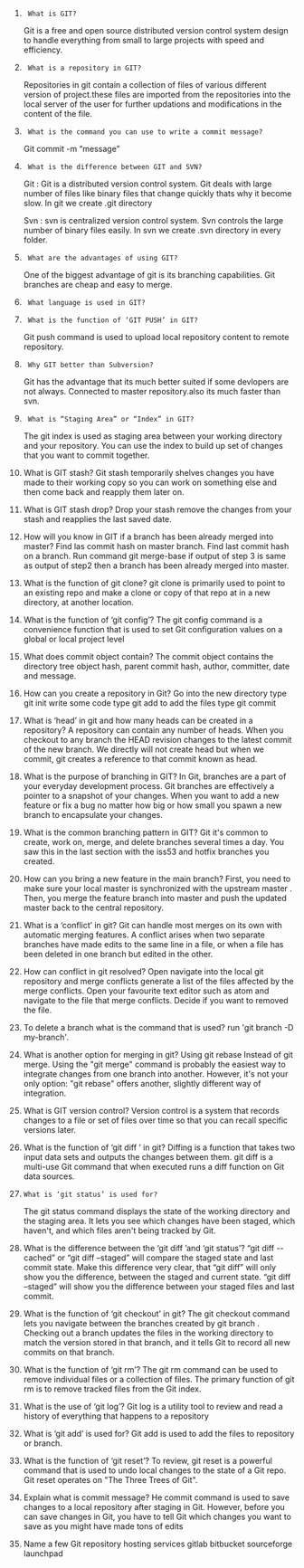 1)      What is GIT?
	Git is a free and open source distributed version control system design to handle everything from small to large projects with speed and efficiency.

2)      What is a repository in GIT?
	Repositories in git contain a collection of files of various different version of project.these files are imported from the repositories into the local server  of the user for further updations and modifications in the content of the file.

3)      What is the command you can use to write a commit message?
	Git commit -m “message”

4)      What is the difference between GIT and SVN?
	Git : Git is a distributed version control system.
	        Git deals with large number of files like binary files that change quickly thats why it become slow.
	        In git we create .git directory

	Svn : svn is centralized version control system.
                     Svn controls the large number of binary files easily.
	         In svn we create .svn directory in every folder.

5)      What are the advantages of using GIT?
	One of the biggest advantage of git is its branching capabilities.
	Git branches are cheap and easy to merge.
	
6)      What language is used in GIT?
	
7)      What is the function of ‘GIT PUSH’ in GIT?
	Git push command is used to upload local repository content to remote repository.

8)      Why GIT better than Subversion?
	Git has the advantage that its much better suited if some devlopers are not always.
	Connected to master repository.also its much faster than svn.

9)      What is “Staging Area” or “Index” in GIT?
	The git index is used as staging area between your working directory and your repository. You can use the index to build up set of changes that you want to commit together.

10)   What is GIT stash?
		Git stash temporarily shelves changes you have made to their working copy so you can work on something  else and then come back and reapply them later on.

11)   What is GIT stash drop?
Drop your stash remove the changes from your stash and reapplies the last saved date.

12)   How will you know in GIT if a branch has been already merged into master?
	Find las commit hash on master branch.
	Find last commit hash on a branch.
 	Run command git merge-base<commit- hash- step1><commit-hash-step2>
	if output of step 3 is same as output of step2 then a branch has been already merged into master.

13)   What is the function of git clone?
	git clone is primarily used to point to an existing repo and make a clone or copy of that repo at in a new directory, at another location.

14)   What is the function of ‘git config’?
	The git config command is a convenience function that is used to set Git configuration values on a global or local project level

15)   What does commit object contain?
	The commit object contains the directory tree object hash, parent commit hash, author, committer, date and message.

16)   How can you create a repository in Git?
	Go into the new directory
	type git init
	write some code
	type git add to add the files
	type git commit

17)   What is ‘head’ in git and how many heads can be created in a repository?
	A repository can contain any number of heads. When you checkout to any branch the HEAD revision changes to the latest commit of the new branch. We directly will not create head but when we commit, git creates a reference to that commit known as head.

18)   What is the purpose of branching in GIT?
	In Git, branches are a part of your everyday development process. Git branches are effectively a pointer to a snapshot of your changes. When you want to add a new feature or fix a bug no matter how big or how small you spawn a new branch to encapsulate your changes.

19)   What is the common branching pattern in GIT?
	Git it's common to create, work on, merge, and delete branches several times a day. You saw this in the last section with the iss53 and hotfix branches you created. 

20)   How can you bring a new feature in the main branch?
	First, you need to make sure your local master is synchronized with the upstream master . Then, you merge the feature branch into master and push the updated master back to the central repository.

21)   What is a ‘conflict’ in git?
	Git can handle most merges on its own with automatic merging features. A conflict arises when two separate branches have made edits to the same line in a file, or when a file has been deleted in one branch but edited in the other.

22)   How can conflict in git resolved?
	Open
	navigate into the local git repository and merge conflicts
	generate a list of the files affected by the merge conflicts.
	Open your favourite text editor  such as atom and navigate to the file that merge conflicts.
	Decide if you want to removed the file.
	
23)   To delete a branch what is the command that is used?
	run 'git branch -D my-branch'.

24)   What is another option for merging in git?
	Using git rebase Instead of git merge. Using the "git merge" command is probably the easiest way to integrate changes from one branch into another. However, it's not your only option: "git rebase" offers another, slightly different way of integration.

25)   What is GIT version control?
	Version control is a system that records changes to a file or set of files over time so that you can recall specific versions later.

26)    What is the function of ‘git diff ’ in git?
	Diffing is a function that takes two input data sets and outputs the changes between them. git diff is a multi-use Git command that when executed runs a diff function on Git data sources.

27)     What is ‘git status’ is used for?
	The git status command displays the state of the working directory and the staging area. It lets you see which changes have been staged, which haven't, and which files aren't being tracked by Git.

28)   What is the difference between the ‘git diff ’and ‘git status’?
	“git diff --cached” or “git diff –staged” will compare the staged state and last commit state. Make this difference very clear, that “git diff” will only show you the difference, between the staged and current state. “git diff –staged” will show you the difference between your staged files and last commit.
29) What is the function of ‘git checkout’ in git?
	The git checkout command lets you navigate between the branches created by git branch . Checking out a branch updates the files in the working directory to match the version stored in that branch, and it tells Git to record all new commits on that branch.

30) What is the function of ‘git rm’?
	The git rm command can be used to remove individual files or a collection of files. The primary function of git rm is to remove tracked files from the Git index.
	
32)   What is the use of ‘git log’?
	Git log is a utility tool to review and read a history of everything that happens to a repository

33)   What is ‘git add’ is used for?
	Git add is used to add the files to repository or branch.

34) What is the function of ‘git reset’?
	To review, git reset is a powerful command that is used to undo local changes to the state of a Git repo. Git reset operates on "The Three Trees of Git".

35)   Explain what is commit message?
	He commit command is used to save changes to a local repository after staging in Git. However, before you can save changes in Git, you have to tell Git which changes you want to save as you might have made tons of edits

36)   Name a few Git repository hosting services
	gitlab
	bitbucket
	sourceforge
	launchpad

